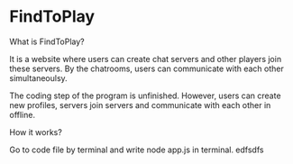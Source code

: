 # FindToPlay

What is FindToPlay?

It is a website where users can create chat servers and other players join these servers. By the chatrooms, users can communicate with each other simultaneoulsy.

The coding step of the program is unfinished. However, users can create new profiles, servers join servers and communicate with each other in offline. 

How it works?

Go to code file by terminal and write node app.js in terminal. edfsdfs

